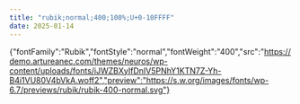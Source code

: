```yaml
---
title: "rubik;normal;400;100%;U+0-10FFFF"
date: 2025-01-14
---
```


{"fontFamily":"Rubik","fontStyle":"normal","fontWeight":"400","src":"https://demo.artureanec.com/themes/neuros/wp-content/uploads/fonts/iJWZBXyIfDnIV5PNhY1KTN7Z-Yh-B4i1VU80V4bVkA.woff2","preview":"https://s.w.org/images/fonts/wp-6.7/previews/rubik/rubik-400-normal.svg"}
